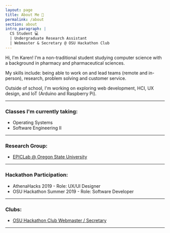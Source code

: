 ```yaml
---
layout: page
title: About Me 🌈
permalink: /about
section: about
intro_paragraph: |
  CS Student 💻
  | Undergraduate Research Assistant 
  | Webmaster & Secretary @ OSU Hackathon Club
---
```


Hi, I'm Karen! I'm a non-traditional student studying computer science with a background in pharmacy and pharmaceutical sciences.

My skills include: being able to work on and lead teams (remote and in-person), research, problem solving and customer service.

Outside of school, I'm working on exploring web development, HCI, UX design, and IoT (Arduino and Raspberry Pi).

---

### Classes I'm currently taking:
* Operating Systems
* Software Engineering II

---

### Research Group:
* [EPICLab @ Oregon State University](https://epiclab.github.io/)

---

### Hackathon Participation:
* AthenaHacks 2019 - Role: UX/UI Designer
* OSU Hackathon Summer 2019 - Role: Software Developer

---

### Clubs:
* [OSU Hackathon Club Webmaster / Secretary](https://osu-hackathon-club.netlify.app/)

---
